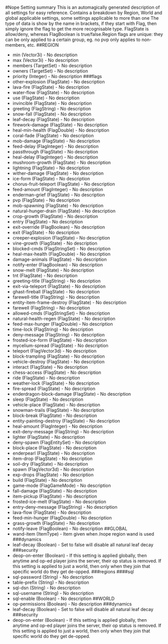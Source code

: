 #Nope Setting summary
This is an automagically generated description of all settings for easy reference.
Contains a breakdown by Region, World and global applicable settings, some settings applicable to more than one
The type of data is show by the name in brackets, if they start with Flag, then simply ignore the flag to get the more recognisable type. FlagState is allow/deny, whereas FlagBoolean is true/false.Region flags are unique: they can be only applied to a certain group, eg. no pvp only applies to non-members, etc.
##REGION
* min (Vector3i) - No description
* max (Vector3i) - No description
* members (TargetSet) - No description
* owners (TargetSet) - No description
* priority (Integer) - No description
###flags
* other-explosion (FlagState) - No description
* lava-fire (FlagState) - No description
* water-flow (FlagState) - No description
* use (FlagState) - No description
* invincible (FlagState) - No description
* greeting (FlagString) - No description
* snow-fall (FlagState) - No description
* leaf-decay (FlagState) - No description
* firework-damage (FlagState) - No description
* heal-min-health (FlagDouble) - No description
* coral-fade (FlagState) - No description
* mob-damage (FlagState) - No description
* feed-delay (FlagInteger) - No description
* passthrough (FlagState) - No description
* heal-delay (FlagInteger) - No description
* mushroom-growth (FlagState) - No description
* lightning (FlagState) - No description
* wither-damage (FlagState) - No description
* ice-form (FlagState) - No description
* chorus-fruit-teleport (FlagState) - No description
* feed-amount (FlagInteger) - No description
* enderman-grief (FlagState) - No description
* pvp (FlagState) - No description
* mob-spawning (FlagState) - No description
* natural-hunger-drain (FlagState) - No description
* crop-growth (FlagState) - No description
* entry (FlagState) - No description
* exit-override (FlagBoolean) - No description
* exit (FlagState) - No description
* creeper-explosion (FlagState) - No description
* vine-growth (FlagState) - No description
* blocked-cmds (FlagStringSet) - No description
* heal-max-health (FlagDouble) - No description
* damage-animals (FlagState) - No description
* notify-enter (FlagBoolean) - No description
* snow-melt (FlagState) - No description
* tnt (FlagState) - No description
* greeting-title (FlagString) - No description
* exit-via-teleport (FlagState) - No description
* ghast-fireball (FlagState) - No description
* farewell-title (FlagString) - No description
* entity-item-frame-destroy (FlagState) - No description
* farewell (FlagString) - No description
* allowed-cmds (FlagStringSet) - No description
* natural-health-regen (FlagState) - No description
* feed-max-hunger (FlagDouble) - No description
* time-lock (FlagString) - No description
* deny-message (FlagString) - No description
* frosted-ice-form (FlagState) - No description
* mycelium-spread (FlagState) - No description
* teleport (FlagVector3d) - No description
* block-trampling (FlagState) - No description
* vehicle-destroy (FlagState) - No description
* interact (FlagState) - No description
* chess-access (FlagState) - No description
* ride (FlagState) - No description
* weather-lock (FlagState) - No description
* fire-spread (FlagState) - No description
* enderdragon-block-damage (FlagState) - No description
* sleep (FlagState) - No description
* vehicle-place (FlagState) - No description
* snowman-trails (FlagState) - No description
* block-break (FlagState) - No description
* entity-painting-destroy (FlagState) - No description
* heal-amount (FlagInteger) - No description
* exit-deny-message (FlagString) - No description
* lighter (FlagState) - No description
* deny-spawn (FlagEntitySet) - No description
* block-place (FlagState) - No description
* enderpearl (FlagState) - No description
* item-drop (FlagState) - No description
* soil-dry (FlagState) - No description
* spawn (FlagVector3d) - No description
* exp-drops (FlagState) - No description
* build (FlagState) - No description
* game-mode (FlagGameMode) - No description
* fall-damage (FlagState) - No description
* item-pickup (FlagState) - No description
* frosted-ice-melt (FlagState) - No description
* entry-deny-message (FlagString) - No description
* lava-flow (FlagState) - No description
* feed-min-hunger (FlagDouble) - No description
* grass-growth (FlagState) - No description
* notify-leave (FlagBoolean) - No description
##GLOBAL
* wand-item (ItemType) - Item given when /nope region wand is used
###dynamics
* leaf-decay (Boolean) - Set to false will disable all natural leaf decay
###security
* deop-on-enter (Boolean) - If this setting is applied globally, then anytime and op-ed player joins the server, their op status is removed. If this setting is applied to just a world, then only when they join that specific world do they get de-opped.
###regions
####sql
* sql-password (String) - No description
* table-prefix (String) - No description
* sql-dsn (String) - No description
* sql-username (String) - No description
* sql-enable (Boolean) - No description
##WORLD
* op-permissions (Boolean) - No description
###dynamics
* leaf-decay (Boolean) - Set to false will disable all natural leaf decay
###security
* deop-on-enter (Boolean) - If this setting is applied globally, then anytime and op-ed player joins the server, their op status is removed. If this setting is applied to just a world, then only when they join that specific world do they get de-opped.
